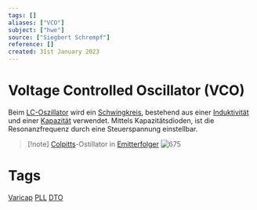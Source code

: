 ```yaml
---
tags: []
aliases: ["VCO"]
subject: ["hwe"]
source: ["Siegbert Schrempf"]
reference: []
created: 31st January 2023
---
```


# Voltage Controlled Oscillator (VCO)

Beim [LC-Oszillator](LC%20Oszillatoren.md) wird ein [Schwingkreis](Schwingkreise.md), bestehend aus einer [Induktivität](Induktivit%C3%A4ten.md) und einer [Kapazität](Kapazit%C3%A4t.md) verwendet. Mittels Kapazitätsdioden, ist die Resonanzfrequenz durch eine Steuerspannung einstellbar.

>[!note] [Colpitts](Colpitts%20Oszillator.md)-Ostillator in [Emitterfolger](Emitterfolger.md)
> ![675](VCO_KapD.png)

# Tags
[Varicap](Kapazit%C3%A4ts-Diode.md)
[PLL](Phase%20Locked%20Loop.md)
[DTO](Discrete%20Time%20Oscillator.md)
